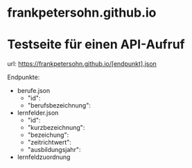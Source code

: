 # frankpetersohn.github.io

# Testseite für einen API-Aufruf

url: https://frankpetersohn.github.io/[endpunkt].json

Endpunkte: 
- berufe.json
  - "id":
  - "berufsbezeichnung":
- lernfelder.json
  - "id": 
  - "kurzbezeichnung":
  - "bezeichung": 
  - "zeitrichtwert":
  - "ausbildungsjahr": 
- lernfeldzuordnung
